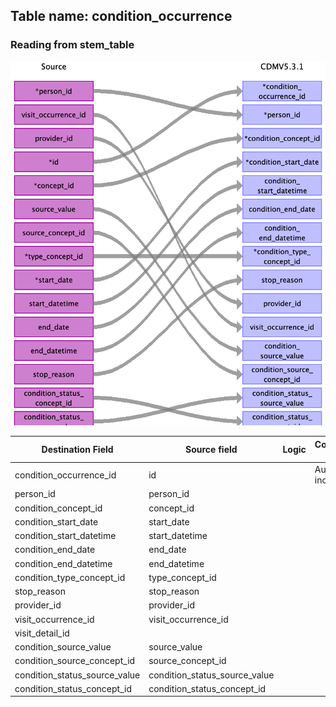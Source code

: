 ## Table name: condition_occurrence

### Reading from stem_table

![](md_files/image12.png)

| Destination Field | Source field | Logic | Comment field |
| --- | --- | --- | --- |
| condition_occurrence_id | id |  | Auto-increment |
| person_id | person_id |  |  |
| condition_concept_id | concept_id |  |  |
| condition_start_date | start_date |  |  |
| condition_start_datetime | start_datetime |  |  |
| condition_end_date | end_date |  |  |
| condition_end_datetime | end_datetime |  |  |
| condition_type_concept_id | type_concept_id |  |  |
| stop_reason | stop_reason |  |  |
| provider_id | provider_id |  |  |
| visit_occurrence_id | visit_occurrence_id |  |  |
| visit_detail_id |  |  |  |
| condition_source_value | source_value |  |  |
| condition_source_concept_id | source_concept_id |  |  |
| condition_status_source_value | condition_status_source_value |  |  |
| condition_status_concept_id | condition_status_concept_id |  |  |

